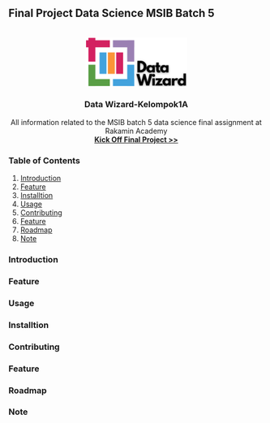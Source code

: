 ## Final Project Data Science MSIB Batch 5

<br>

<div align="center">
  <a href="https://github.com/HafiizhTH/FinalProject_Kelompok1A/blob/main/Image/Data_Wizard%20-%203.png">
    <img src="Image/Data_Wizard_3.png" alt="Logo" width="200">
  </a>

  <h3 align="center">Data Wizard-Kelompok1A</h3>

  <p align="center">
    All information related to the MSIB batch 5 data science final assignment at Rakamin Academy
    <br>
    <a href="https://drive.google.com/drive/folders/1SdD0nkZDQ4u5lldXozh9s1V_qsKEj22-">
        <strong>Kick Off Final Project >></strong>
      </a>
  </p>
</div>

### Table of Contents

1. [Introduction](#introduction)
2. [Feature](#Feature)
2. [Installtion](#Installtion)
2. [Usage](#Usage)
2. [Contributing](#Contributing)
2. [Feature](#Feature)
2. [Roadmap](#Roadmap)
2. [Note](#Note)

### Introduction

### Feature

### Usage

### Installtion

### Contributing

### Feature

### Roadmap

### Note

